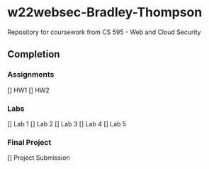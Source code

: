 # w22websec-Bradley-Thompson

Repository for coursework from CS 595 - Web and Cloud Security

## Completion

### Assignments
[] HW1
[] HW2
### Labs
[] Lab 1
[] Lab 2
[] Lab 3
[] Lab 4
[] Lab 5
### Final Project
[] Project Submission
